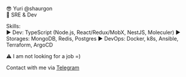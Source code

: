 :sunglasses: Yuri @shaurgon  
:construction_worker: SRE & Dev  

Skills:  
:arrow_forward: Dev: TypeScript (Node.js, React/Redux/MobX, NestJS, Moleculer)
:arrow_forward: Storages: MongoDB, Redis, Postgres
:arrow_forward: DevOps: Docker, k8s, Ansible, Terraform, ArgoCD

:warning: I am not looking for a job =)

Contact with me via [Telegram](https://t.me/shaurgon)
